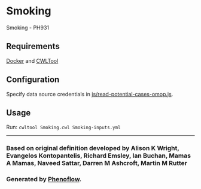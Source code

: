 # Smoking

Smoking - PH931

## Requirements

[Docker](https://docs.docker.com/install/) and [CWLTool](https://github.com/common-workflow-language/cwltool#install)

## Configuration

Specify data source credentials in [js/read-potential-cases-omop.js](js/read-potential-cases-omop.js).

## Usage

Run: `cwltool Smoking.cwl Smoking-inputs.yml`

***

### Based on original definition developed by Alison K Wright, Evangelos Kontopantelis, Richard Emsley, Ian Buchan, Mamas A Mamas, Naveed Sattar, Darren M Ashcroft, Martin M Rutter
### Generated by [Phenoflow](https://kclhi.org/phenoflow).
